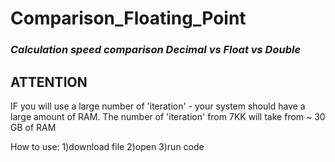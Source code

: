 # **Comparison_Floating_Point**

### *Calculation speed comparison Decimal vs Float vs Double*

## ATTENTION
IF you will use a large number of 'iteration' - your system should have a large amount of RAM. The number of 'iteration' from 7KK will take from ~ 30 GB of RAM


How to use:
1)download file 
2)open
3)run code 

